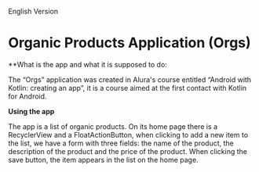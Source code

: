 English Version

# Organic Products Application (Orgs)

**What is the app and what it is supposed to do:

The “Orgs” application was created in Alura's course entitled “Android with Kotlin: creating an app”, it is a course aimed at the first contact with Kotlin for Android.

**Using the app**

The app is a list of organic products. On its home page there is a RecyclerView and a FloatActionButton, when clicking to add a new item to the list, 
we have a form with three fields: the name of the product, the description of the product and the price of the product. 
When clicking the save button, the item appears in the list on the home page.
